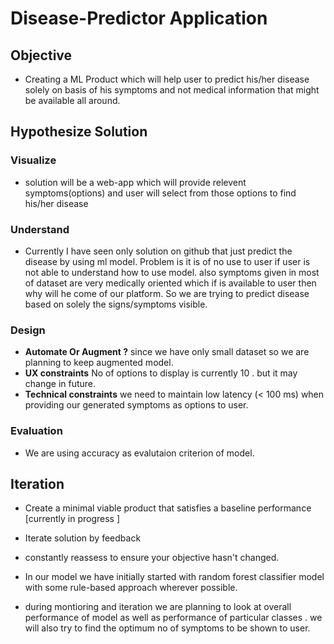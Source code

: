 # Disease-Predictor Application 

## Objective 
- Creating a ML Product which will help user to predict his/her disease solely on basis of his symptoms and not medical information that might be available all around. 

## Hypothesize Solution

### Visualize 
- solution will be a web-app which will provide relevent symptoms(options)  and user will select from those options to find his/her disease

### Understand 
- Currently I have seen only solution on github that just predict the disease by using ml model. Problem is it is of no use to user if user is not able to understand how to use model. also symptoms given in most of dataset are very medically oriented which if is available to user then why will he come of our platform. So we are trying to predict disease based on solely the signs/symptoms visible. 

### Design 

- **Automate Or Augment ?**  since we have only small dataset so we are planning to keep augmented model. 
- **UX constraints**  No of options to display is currently 10 . but it may change in future.
- **Technical constraints** we need to maintain low latency (< 100 ms) when providing our generated symptoms as options to user.


### Evaluation

- We are using accuracy as evalutaion criterion of model. 

## Iteration 
 
* Create a minimal viable product that satisfies a baseline performance [currently in progress ]
* Iterate solution by feedback 
* constantly reassess to ensure your objective hasn't changed.

* In our model we have initially started with random forest classifier model with some rule-based approach wherever possible.

* during montioring and iteration we are planning to look at overall performance of model as well as performance of particular classes . we will also try to find the optimum no of symptoms to be shown to user.










